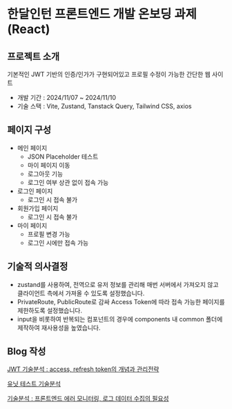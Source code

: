 # 한달인턴 프론트엔드 개발 온보딩 과제 (React)

## 프로젝트 소개

기본적인 JWT 기반의 인증/인가가 구현되어있고 프로필 수정이 가능한 간단한 웹 사이트

- 개발 기간 : 2024/11/07 ~ 2024/11/10
- 기술 스택 : Vite, Zustand, Tanstack Query, Tailwind CSS, axios

## 페이지 구성

- 메인 페이지
  - JSON Placeholder 테스트
  - 마이 페이지 이동
  - 로그아웃 기능
  - 로그인 여부 상관 없이 접속 가능
- 로그인 페이지
  - 로그인 시 접속 불가
- 회원가입 페이지
  - 로그인 시 접속 불가
- 마이 페이지
  - 프로필 변경 가능
  - 로그인 시에만 접속 가능

## 기술적 의사결정

- zustand를 사용하여, 전역으로 유저 정보를 관리해 매번 서버에서 가져오지 않고 클라이언트 측에서 가져올 수 있도록 설정했습니다.
- PrivateRoute, PublicRoute로 감싸 Access Token에 따라 접속 가능한 페이지를 제한하도록 설정했습니다.
- input을 비롯하여 반복되는 컴포넌트의 경우에 components 내 common 폴더에 제작하여 재사용성을 높였습니다.

## Blog 작성

[JWT 기술분석 : access, refresh token의 개념과 관리전략](https://velog.io/@solpark16/access-refresh-token)

[유닛 테스트 기술분석](https://velog.io/@solpark16/unit-test)

[기술분석 : 프론트엔드 에러 모니터링, 로그 데이터 수집의 필요성](https://velog.io/@solpark16/frontend-error-monitoring)
